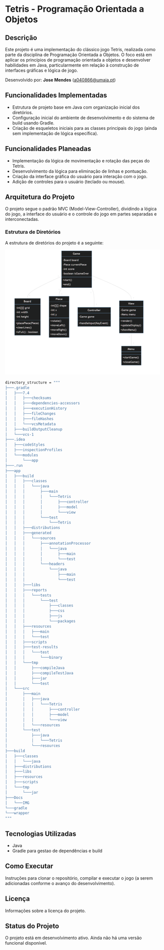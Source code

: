 # Tetris - Programação Orientada a Objetos

## Descrição
Este projeto é uma implementação do clássico jogo Tetris, realizada como parte da disciplina de Programação Orientada a Objetos. O foco está em aplicar os princípios de programação orientada a objetos e desenvolver habilidades em Java, particularmente em relação à construção de interfaces gráficas e lógica de jogo.

Desenvolvido por: **Jose Mendes** (a040866@umaia.pt)

## Funcionalidades Implementadas
- Estrutura de projeto base em Java com organização inicial dos diretórios.
- Configuração inicial do ambiente de desenvolvimento e do sistema de build usando Gradle.
- Criação de esqueletos iniciais para as classes principais do jogo (ainda sem implementação de lógica específica).

## Funcionalidades Planeadas
- Implementação da lógica de movimentação e rotação das peças do Tetris.
- Desenvolvimento da lógica para eliminação de linhas e pontuação.
- Criação da interface gráfica do usuário para interação com o jogo.
- Adição de controles para o usuário (teclado ou mouse).

## Arquitetura do Projeto
O projeto segue o padrão MVC (Model-View-Controller), dividindo a lógica do jogo, a interface do usuário e o controle do jogo em partes separadas e interconectadas.

### Estrutura de Diretórios
A estrutura de diretórios do projeto é a seguinte:

![Tetris UML Class Diagram](https://github.com/mendesjosemario/tbg05/blob/main/Docs/IMG/Diagrama_ER.PNG)



```bash
directory_structure = """
├───.gradle
│   ├───7.4
│   │   ├───checksums
│   │   ├───dependencies-accessors
│   │   ├───executionHistory
│   │   ├───fileChanges
│   │   ├───fileHashes
│   │   └───vcsMetadata
│   ├───buildOutputCleanup
│   └───vcs-1
├───.idea
│   ├───codeStyles
│   ├───inspectionProfiles
│   └───modules
│       └───app
├───.run
├───app
│   ├───build
│   │   ├───classes
│   │   │   └───java
│   │   │       ├───main
│   │   │       │   └───Tetris
│   │   │       │       ├───controller
│   │   │       │       ├───model
│   │   │       │       └───view
│   │   │       └───test
│   │   │           └───Tetris
│   │   ├───distributions
│   │   ├───generated
│   │   │   └───sources
│   │   │       ├───annotationProcessor
│   │   │       │   └───java
│   │   │       │       ├───main
│   │   │       │       └───test
│   │   │       └───headers
│   │   │           └───java
│   │   │               ├───main
│   │   │               └───test
│   │   ├───libs
│   │   ├───reports
│   │   │   └───tests
│   │   │       └───test
│   │   │           ├───classes
│   │   │           ├───css
│   │   │           ├───js
│   │   │           └───packages
│   │   ├───resources
│   │   │   ├───main
│   │   │   └───test
│   │   ├───scripts
│   │   ├───test-results
│   │   │   └───test
│   │   │       └───binary
│   │   └───tmp
│   │       ├───compileJava
│   │       ├───compileTestJava
│   │       ├───jar
│   │       └───test
│   └───src
│       ├───main
│       │   ├───java
│       │   │   └───Tetris
│       │   │       ├───controller
│       │   │       ├───model
│       │   │       └───view
│       │   └───resources
│       └───test
│           ├───java
│           │   └───Tetris
│           └───resources
├───build
│   ├───classes
│   │   └───java
│   ├───distributions
│   ├───libs
│   ├───resources
│   ├───scripts
│   └───tmp
│       └───jar
├───Docs
│   └───IMG
└───gradle
└───wrapper
"""
```
## Tecnologias Utilizadas
- Java
- Gradle para gestao de dependências e build

## Como Executar
Instruções para clonar o repositório, compilar e executar o jogo (a serem adicionadas conforme o avanço do desenvolvimento).

## Licença
Informações sobre a licença do projeto.

## Status do Projeto
O projeto está em desenvolvimento ativo. Ainda não há uma versão funcional disponível.
